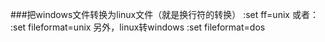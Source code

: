 ###把windows文件转换为linux文件（就是换行符的转换）
:set ff=unix
或者：
:set fileformat=unix
另外，linux转windows
:set fileformat=dos

